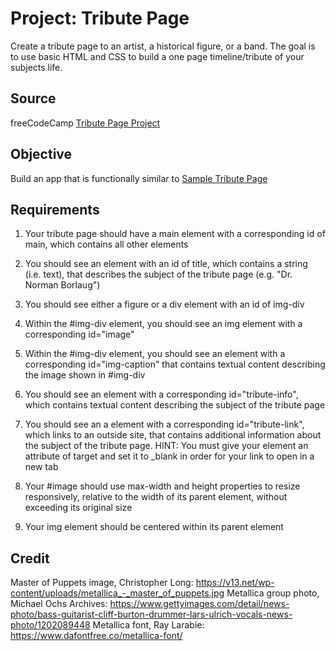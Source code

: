 # Project: Tribute Page

Create a tribute page to an artist, a historical figure, or a band. The goal is to use basic HTML and CSS to build a one page timeline/tribute of your subjects life.


## Source

freeCodeCamp [Tribute Page Project](https://www.freecodecamp.org/learn/2022/responsive-web-design/build-a-tribute-page-project/build-a-tribute-page)


## Objective

Build an app that is functionally similar to [Sample Tribute Page](https://tribute-page.freecodecamp.rocks)


## Requirements

1. Your tribute page should have a main element with a corresponding id of main, which contains all other elements

2. You should see an element with an id of title, which contains a string (i.e. text), that describes the subject of the tribute page (e.g. "Dr. Norman Borlaug")

3. You should see either a figure or a div element with an id of img-div

4. Within the #img-div element, you should see an img element with a corresponding id="image"

5. Within the #img-div element, you should see an element with a corresponding id="img-caption" that contains textual content describing the image shown in #img-div

6. You should see an element with a corresponding id="tribute-info", which contains textual content describing the subject of the tribute page

7. You should see an a element with a corresponding id="tribute-link", which links to an outside site, that contains additional information about the subject of the tribute page. HINT: You must give your element an attribute of target and set it to _blank in order for your link to open in a new tab

8. Your #image should use max-width and height properties to resize responsively, relative to the width of its parent element, without exceeding its original size

9. Your img element should be centered within its parent element

## Credit
Master of Puppets image, Christopher Long: https://v13.net/wp-content/uploads/metallica_-_master_of_puppets.jpg
Metallica group photo, Michael Ochs Archives: https://www.gettyimages.com/detail/news-photo/bass-guitarist-cliff-burton-drummer-lars-ulrich-vocals-news-photo/1202089448
Metallica font, Ray Larabie: https://www.dafontfree.co/metallica-font/